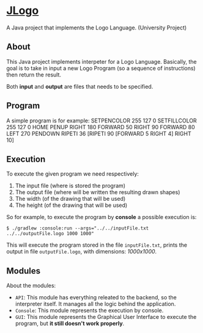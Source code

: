 # [JLogo](https://github.com/LucaBianchi28/JLogo)

A Java project that implements the Logo Language.
(University Project)

## About
This Java project implements interpeter for a Logo Language.
Basically, the goal is to take in input a new Logo Program (so a sequence of instructions) then return the result.

Both **input** and **output** are files that needs to be specified.

## Program
A simple program is for example:
SETPENCOLOR 255 127 0
SETFILLCOLOR 255 127 0
HOME
PENUP
RIGHT 180
FORWARD 50
RIGHT 90
FORWARD 80
LEFT 270
PENDOWN
RIPETI 36 [RIPETI 90 [FORWARD 5 RIGHT 4] RIGHT 10]

## Execution
To execute the given program we need respectively:

 1. The input file (where is stored the program)
 2. The output file (where will be written the resulting drawn shapes)
 3. The width (of the drawing that will be used)
 4. The height (of the drawing that will be used)

So for example, to execute the program by **console** a possible execution is:

    $ ./gradlew :console:run --args="../../inputFile.txt ../../outputFile.logo 1000 1000"

This will execute the program stored in the file `inputFile.txt`, prints the output in file `outputFile.logo`, with dimensions: *1000x1000*.

## Modules

About the modules:
 - `API`: This module has everything releated to the backend, so the interpreter itself. It manages all the logic behind the application.
 - `Console`: This module represents the execution by console.
 - `GUI`: This module represents the Graphical User Interface to execute the program, but **it still doesn't work properly**.
